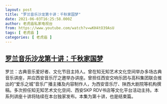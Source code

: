 ```yaml
---
layout: post
title: "罗兰音乐沙龙第十讲：千秋家国梦"
date: 2021-06-03T16:25:58.000Z
author: 老虎庙私家电视台
from: https://www.youtube.com/watch?v=wKH4tO39AsU
tags: [ 老虎庙 ]
categories: [ 老虎庙 ]
---
```

<!--1622737558000-->
[罗兰音乐沙龙第十讲：千秋家国梦](https://www.youtube.com/watch?v=wKH4tO39AsU)
------

<div>
罗兰：古典音乐爱好者、文化节目主持人。曾在知无知艺术文化空间举办多场古典音乐讲座，并应西安音乐厅之邀举办讲座。曾担任西安交响乐团与高科集团联合推出的“爱乐之城”音乐广播主播及内容制作人，为西安音乐厅、陕西大剧院等机构撰稿。多次担任知无知艺术文化空间、西安SKP RDV书店等文化平台活动主持。本系列讲座十讲将陆续在本台独家发布。本集为第十讲，也是结束篇。
</div>
